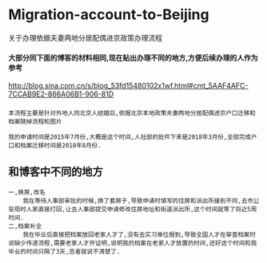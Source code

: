 # Migration-account-to-Beijing
关于办理依据夫妻两地分居配偶进京政策办理流程

#### 大部分同下面的博客的材料相同,现在贴出办理不同的地方,方便后续办理的人作为参考

  http://blog.sina.com.cn/s/blog_53fd15480102x1wf.html#cmt_5AAF4AFC-7CCAB9E2-866A06B1-906-81D


#### 
	本流程主要是针对外地人同北京人结婚后,依据北京本地政策夫妻两地分居配偶进京户口迁移和档案随掉流程和图片

	我的申请时间是2015年7月份,大概是这个时间,人社部的批件下来是2018年3月份,全部完成户口和档案迁移时间是2018年8月份.

## 和博客中不同的地方
	一,换房,改名
		我在等待人事部审批的时候,换了套房子,导致申请时填写的住房和派出所接到不同,去市公安局时人家直接打回,让去人事部提交申请修改住房地址和街道派出所,这个时间就等了将近5周时间.
	二,档案补全
		我在毕业后直接把档案放回老家人才了,没有去实习单位报到,导致全国人才在审查档案时说缺少传递流程,需要老家人才开证明,说明我的档案在老家人才放置的时间,还好这个时间和我毕业的时间只隔了3天,否者就说不清楚了.
		